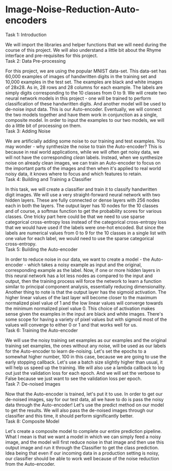 # Image-Noise-Reduction-Auto-encoders
Task 1: Introduction

We will import the libraries and helper functions that we will need during the course of this project. We will also understand a little bit about the Rhyme interface and pre-requisites for this project. \
Task 2: Data Pre-processing

For this project, we are using the popular MNIST data-set. This data-set has 60,000 examples of images of handwritten digits in the training set and 10,000 examples in the test set. The examples are black and white images of 28x28. As in, 28 rows and 28 columns for each example. The labels are simply digits corresponding to the 10 classes from 0 to 9. We will create two neural network models in this project - one will be trained to perform classification of these handwritten digits. And another model will be used to de-noise input data. This is our Auto-encoder. Eventually, we will connect the two models together and have them work in conjunction as a single, composite model. In order to input the examples to our two models, we will do a little bit of processing on them.\
Task 3: Adding Noise

We are artificially adding some noise to our training and test examples. You may wonder - why synthesize the noise to train the Auto-encoder? This is because in real world applications, while we will often get noisy data, we will not have the corresponding _clean_ labels. Instead, when we synthesize noise on already clean images, we can train an Auto-encoder to focus on the important parts of the images and then when it's applied to real world noisy data, it knows where to focus and which features to retain.\
Task 4: Building and Training a Classifier

In this task, we will create a classifier and train it to classify handwritten digit images. We will use a very straight-forward neural network with two hidden layers. These are fully connected or dense layers with 256 nodes each in both the layers. The output layer has 10 nodes for the 10 classes and of course, a softmax function to get the probability scores for various classes. One tricky part here could be that we need to use sparse categorical cross-entropy loss instead of the categorical cross-entropy loss that we would have used if the labels were one-hot encoded. But since the labels are numerical values from 0 to 9 for the 10 classes in a single list with one value for each label, we would need to use the sparse categorical cross-entropy.\
Task 5: Building the Auto-encoder

In order to reduce noise in our data, we want to create a model - the Auto-encoder - which takes a noisy example as input and the original, corresponding example as the label. Now, if one or more hidden layers in this neural network has a lot less nodes as compared to the input and output, then the training process will force the network to learn a function similar to principal component analysis, essentially reducing dimensionality. Another thing to note is that the output layer has the sigmoid activation. The higher linear values of the last layer will become closer to the maximum normalized pixel value of 1 and the low linear values will converge towards the minimum normalized pixel value 0. This choice of activation makes sense given the examples in the input are black and white images. There's some scope for having a variety of pixel values but with sigmoid most of the values will converge to either 0 or 1 and that works well for us.\
Task 6: Training the Auto-encoder

We will use the noisy training set examples as our examples and the original training set examples, the ones without any noise, will be used as our labels for the Auto-encoder to learn de-noising. Let's set the epochs to a somewhat higher number, 100 in this case, because we are going to use the early stopping callback. Let's use a batch size slightly higher than usual, it will help us speed up the training. We will also use a lambda callback to log out just the validation loss for each epoch. And we will set the verbose to False because we just want to see the validation loss per epoch.\
Task 7: De-noised Images

Now that the Auto-encoder is trained, let's put it to use. In order to get our de-noised images, say for our test data, all we have to do is pass the noisy data through the Auto-encoder! Let's use the predict method on our model to get the results. We will also pass the de-noised images through our classifier and this time, it should perform significantly better.\
Task 8: Composite Model

Let's create a composite model to complete our entire prediction pipeline. What I mean is that we want a model in which we can simply feed a noisy image, and the model will first reduce noise in that image and then use this output image and run it through the Classifier to get the class prediction. Idea being that even if our incoming data in a production setting is noisy, our classifier should be able to work well because of the noise reduction from the Auto-encoder.
